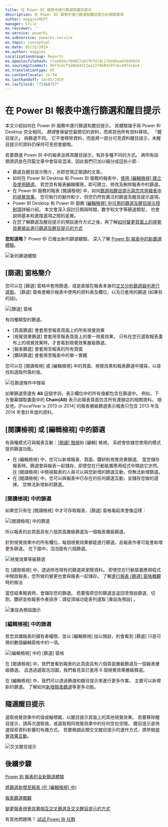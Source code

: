 ```yaml
---
title: 在 Power BI 報表中進行篩選和醒目提示
description: 在 Power BI 報表中進行篩選和醒目提示的相關事項
author: maggiesMSFT
manager: kfile
ms.reviewer: ''
ms.service: powerbi
ms.subservice: powerbi-service
ms.topic: conceptual
ms.date: 05/22/2019
ms.author: maggies
LocalizationGroup: Reports
ms.openlocfilehash: cfae856cf80027a92fb7d19c27b990aa659d992d
ms.sourcegitcommit: 9bf3cdcf5d8b8dd12aa1339b8910fcbc40f4cbe4
ms.translationtype: HT
ms.contentlocale: zh-TW
ms.lasthandoff: 10/05/2019
ms.locfileid: "71968757"
---
```

# <a name="filters-and-highlighting-in-power-bi-reports"></a>在 Power BI 報表中進行篩選和醒目提示
 本文介紹如何在 Power BI 服務中進行篩選和醒目提示。 其體驗幾乎與 Power BI Desktop 完全相同。 *篩選*會保留您最關切的資料，而將其他所有資料移除。 「醒目提示」  與篩選不同。 它不會移除資料，而是將一部分可見資料醒目提示，未醒目提示的資料仍保持可見但會變暗。

若要篩選 Power BI 中的報表並將其醒目提示，有許多種不同的方式。 將所有該類資訊放在同篇文章中會容易混淆，因此我們已加以細分成這些小節︰

* 篩選及醒目提示簡介，亦即您現正閱讀的文章。
* 如何在 Power BI Desktop 和 Power BI 服務的報表中，[使用 [編輯檢視] 建立及使用篩選](power-bi-report-add-filter.md)。 若您具有報表編輯權限，即可建立、修改及刪除報表中的篩選。
* 在 Power BI 服務的報表 [閱讀檢視] 中，如何[篩選和醒目提示與您共用報表中的視覺效果](consumer/end-user-interactions.md)。 您可執行的動作較少，但您仍然有廣泛的篩選及醒目提示選項。  
* Power BI Desktop 和 Power BI 服務 [[編輯檢視] 中可用的篩選及醒目提示控制項](power-bi-report-add-filter.md)詳細介紹。 本文會深入探討日期與時間、數字和文字等篩選類型， 也會說明基本和進階選項之間的差異。
* 在您了解篩選及醒目提示的預設運作方式之後，再了解[如何變更頁面上的視覺效果彼此進行篩選及醒目提示的方式](service-reports-visual-interactions.md)

**您知道嗎？** Power BI 已推出新的篩選體驗。 深入了解 [Power BI 報表中的新篩選體驗](power-bi-report-filter.md)。

![新的篩選體驗](media/power-bi-reports-filters-and-highlighting/power-bi-filter-reading.png)


## <a name="intro-to-the-filters-pane"></a>[篩選] 窗格簡介

您可以在 [篩選]  窗格中套用篩選，或是直接在報表本身的[交叉分析篩選器中進行選取](visuals/power-bi-visualization-slicers.md)。 [篩選] 窗格會顯示報表中使用的資料表及欄位，以及已套用的篩選 (如果有的話)。 

![[篩選] 窗格](media/power-bi-reports-filters-and-highlighting/power-bi-add-filter-reading-view.png)

有四種類型的篩選。

- [頁面篩選]  會套用至報表頁面上的所有視覺效果     
- [視覺效果篩選]  會套用至報表頁面上的單一視覺效果。 只有在您已選取報表畫布上的視覺效果時，才會看到視覺效果層級篩選。    
- [報表篩選]  會套用至報表的所有頁面    
- [鑽研篩選]  會套用至報表中的單一實體    

您可以在 [閱讀檢視] 或 [編輯檢視] 中的頁面、視覺效果和報表篩選中搜尋，以尋找和選取所需的值。 

![在篩選條件中搜尋](media/power-bi-reports-filters-and-highlighting/power-bi-search-filter.png)

如果篩選旁邊有 **All** 這個字詞，表示欄位中的所有值都包含在篩選中。  例如，下方螢幕擷取畫面中的 **Chain(All)** 表示此報表頁面包含所有連鎖店的相關資料。  相反地，[FiscalYear is 2013 or 2014]  的報表層級篩選表示報表只包含 2013 年及 2014 年會計年度的資料。

## <a name="filters-in-reading-or-editing-view"></a>[閱讀檢視] 或 [編輯檢視] 中的篩選
有兩種模式可與報表互動：[[閱讀] 檢視](consumer/end-user-reading-view.md)和 [編輯] 檢視。 系統會依據您使用的模式提供篩選功能。

* 在 [編輯檢視] 中，您可以新增報表、頁面、鑽研和視覺效果篩選。 當您儲存報表時，篩選會與報表一起儲存，即使您在行動裝置應用程式中開啟它亦然。 在 [閱讀檢視] 中檢視報表的人員可以與您新增的篩選互動，但無法新增篩選。
* 在 [閱讀檢視] 中，您可以與報表中已存在的任何篩選互動，並儲存您做的選擇。 您無法新增新的篩選。

### <a name="filters-in-reading-view"></a>[閱讀檢視] 中的篩選
如果您只有在 [閱讀檢視] 中才可存取報表，[篩選] 窗格看起來會像這樣︰

![[閱讀檢視] 中的篩選](media/power-bi-reports-filters-and-highlighting/power-bi-filter-reading-view.png)

所以報表的此頁面具有六個頁面層級篩選及一個報表層級篩選。

針對視覺效果中的所有欄位，每個視覺效果都能進行篩選，且報表作者可能會新增更多篩選。 在下圖中，泡泡圖有六個篩選。

![視覺效果等級篩選](media/power-bi-reports-filters-and-highlighting/power-bi-filter-visual-level.png)

在 [讀取檢視] 中，透過修改現有的篩選來瀏覽資料。 即使您在行動裝置應用程式中開啟報表，您所做的變更也會與報表一起儲存。 了解[進行報表 [篩選] 窗格概觀](consumer/end-user-report-filter.md)時的做法

當您結束報表時，會儲存您的篩選。 若要復原您的篩選並返回至預設篩選、切割、鑽研並依報表作者排序：請從頂端功能表列選取 [重設為預設]  。

![重設為預設圖示](media/power-bi-reports-filters-and-highlighting/power-bi-reset-to-default.png)

### <a name="filters-in-editing-view"></a>[編輯檢視] 中的篩選
若您具備報表的擁有者權限，並以 [編輯檢視] 加以開啟，則會看到 [篩選]  只是可用的數個編輯窗格中的一項。

![[編輯檢視] 中的 [篩選] 窗格](media/power-bi-reports-filters-and-highlighting/power-bi-add-filter-editing-view.png)

在 [閱讀檢視] 中，我們會看到報表的此頁面具有六個頁面層級篩選及一個報表層級篩選。 且透過選取泡泡圖，我們看見其已套用 6 個視覺效果層級篩選。

在 [編輯檢視] 中，我們可以透過篩選和醒目提示來進行更多作業。 主要可以新增新的篩選。 了解如何[新增報表篩選](power-bi-report-add-filter.md)等更多功能。

## <a name="ad-hoc-highlighting"></a>隨選醒目提示
選取視覺效果中的值或軸標籤，以醒目提示頁面上的其他視覺效果。 若要移除醒目提示，請再次選取值，或選取相同視覺效果中的任何空白空間。 醒目提示是快速探索資料影響的有趣方式。 若要微調此類交叉醒目提示的運作方式，請參閱[視覺效果互動](service-reports-visual-interactions.md)。

![交叉醒目提示](media/power-bi-reports-filters-and-highlighting/power-bi-adhoc-filter.gif)


## <a name="next-steps"></a>後續步驟

[Power BI 報表的全新篩選體驗](power-bi-report-filter.md)

[將篩選新增至報表 (在 [編輯檢視] 中)](power-bi-report-add-filter.md)

[報表篩選概觀](consumer/end-user-report-filter.md)

[變更報表視覺效果相互交叉篩選及交叉醒目提示的方式](consumer/end-user-interactions.md)

有其他問題嗎？ [試試 Power BI 社群](http://community.powerbi.com/)

